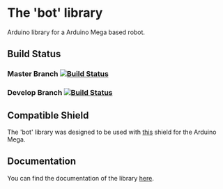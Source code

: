 # The 'bot' library
Arduino library for a Arduino Mega based robot.

## Build Status

### Master Branch [![Build Status](https://travis-ci.org/teamonestone/bot.svg?branch=master)](https://travis-ci.org/teamonestone/bot)

### Develop Branch [![Build Status](https://travis-ci.org/teamonestone/bot.svg?branch=develop)](https://travis-ci.org/teamonestone/bot)

## Compatible Shield
The 'bot' library was designed to be used with [this](https://github.com/team-onestone/ArduinoMegaShields/tree/master/DistributionBoard) shield for the Arduino Mega.

## Documentation
You can find the documentation of the library [here](https://teamonestone.github.io/bot/html/index.html).